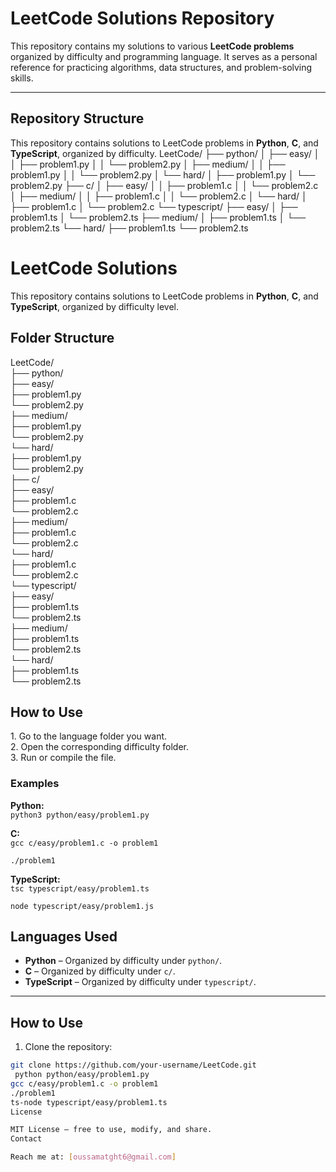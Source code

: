 # LeetCode Solutions Repository

This repository contains my solutions to various **LeetCode problems** organized by difficulty and programming language. It serves as a personal reference for practicing algorithms, data structures, and problem-solving skills.

---

## Repository Structure
This repository contains solutions to LeetCode problems in **Python**, **C**, and **TypeScript**, organized by difficulty.
LeetCode/
├── python/
│ ├── easy/
│ │ ├── problem1.py
│ │ └── problem2.py
│ ├── medium/
│ │ ├── problem1.py
│ │ └── problem2.py
│ └── hard/
│ ├── problem1.py
│ └── problem2.py
├── c/
│ ├── easy/
│ │ ├── problem1.c
│ │ └── problem2.c
│ ├── medium/
│ │ ├── problem1.c
│ │ └── problem2.c
│ └── hard/
│ ├── problem1.c
│ └── problem2.c
└── typescript/
├── easy/
│ ├── problem1.ts
│ └── problem2.ts
├── medium/
│ ├── problem1.ts
│ └── problem2.ts
└── hard/
├── problem1.ts
└── problem2.ts


<!DOCTYPE html>
<html lang="en">
<head>
<meta charset="UTF-8">
<title>LeetCode Solutions</title>

</head>
<body>

<h1>LeetCode Solutions</h1>
<p>This repository contains solutions to LeetCode problems in <strong>Python</strong>, <strong>C</strong>, and <strong>TypeScript</strong>, organized by difficulty level.</p>

<h2>Folder Structure</h2>
<div class="tree">
LeetCode/
<div class="language">├── python/
    <div class="difficulty">├── easy/
        <div class="problem">├── problem1.py</div>
        <div class="problem">└── problem2.py</div>
    </div>
    <div class="difficulty">├── medium/
        <div class="problem">├── problem1.py</div>
        <div class="problem">└── problem2.py</div>
    </div>
    <div class="difficulty">└── hard/
        <div class="problem">├── problem1.py</div>
        <div class="problem">└── problem2.py</div>
    </div>
</div>

<div class="language">├── c/
    <div class="difficulty">├── easy/
        <div class="problem">├── problem1.c</div>
        <div class="problem">└── problem2.c</div>
    </div>
    <div class="difficulty">├── medium/
        <div class="problem">├── problem1.c</div>
        <div class="problem">└── problem2.c</div>
    </div>
    <div class="difficulty">└── hard/
        <div class="problem">├── problem1.c</div>
        <div class="problem">└── problem2.c</div>
    </div>
</div>

<div class="language">└── typescript/
    <div class="difficulty">├── easy/
        <div class="problem">├── problem1.ts</div>
        <div class="problem">└── problem2.ts</div>
    </div>
    <div class="difficulty">├── medium/
        <div class="problem">├── problem1.ts</div>
        <div class="problem">└── problem2.ts</div>
    </div>
    <div class="difficulty">└── hard/
        <div class="problem">├── problem1.ts</div>
        <div class="problem">└── problem2.ts</div>
    </div>
</div>
</div>

<h2>How to Use</h2>
<p>1. Go to the language folder you want.<br>
2. Open the corresponding difficulty folder.<br>
3. Run or compile the file.</p>

<h3>Examples</h3>
<p><strong>Python:</strong><br>
<code>python3 python/easy/problem1.py</code></p>

<p><strong>C:</strong><br>
<code>gcc c/easy/problem1.c -o problem1<br>
./problem1</code></p>

<p><strong>TypeScript:</strong><br>
<code>tsc typescript/easy/problem1.ts<br>
node typescript/easy/problem1.js</code></p>

</body>
</html>

## Languages Used

- **Python** – Organized by difficulty under `python/`.
- **C** – Organized by difficulty under `c/`.
- **TypeScript** – Organized by difficulty under `typescript/`.

---

## How to Use

1. Clone the repository:

```bash
git clone https://github.com/your-username/LeetCode.git
 python python/easy/problem1.py
gcc c/easy/problem1.c -o problem1
./problem1
ts-node typescript/easy/problem1.ts
License

MIT License – free to use, modify, and share.
Contact

Reach me at: [oussamatght6@gmail.com]



